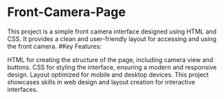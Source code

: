 # Front-Camera-Page
This project is a simple front camera interface designed using HTML and CSS. It provides a clean and user-friendly layout for accessing and using the front camera.
#Key Features:

HTML for creating the structure of the page, including camera view and buttons.
CSS for styling the interface, ensuring a modern and responsive design.
Layout optimized for mobile and desktop devices.
This project showcases skills in web design and layout creation for interactive interfaces.